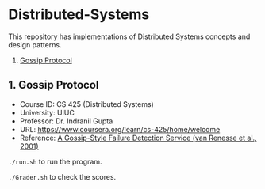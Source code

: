 # Distributed-Systems

This repository has implementations of Distributed Systems concepts and design patterns.

1. [Gossip Protocol](#gossip-protocol)


## 1. Gossip Protocol
   
- Course ID: CS 425 (Distributed Systems)
- University: UIUC
- Professor: Dr. Indranil Gupta
- URL: https://www.coursera.org/learn/cs-425/home/welcome
- Reference: [A Gossip-Style Failure Detection Service (van Renesse et al., 2001)](https://ecommons.cornell.edu/server/api/core/bitstreams/e78d24e8-024e-4e3d-872d-e3e682ac2505/content)

`./run.sh` to run the program.

`./Grader.sh` to check the scores.
